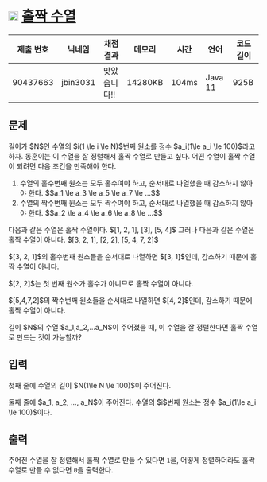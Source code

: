 # <img width="20px"  src="https://d2gd6pc034wcta.cloudfront.net/tier/3.svg" class="solvedac-tier"> [홀짝 수열](https://www.acmicpc.net/problem/25629) 

| 제출 번호 | 닉네임 | 채점 결과 | 메모리 | 시간 | 언어 | 코드 길이 |
|---|---|---|---|---|---|---|
|90437663|jbin3031|맞았습니다!! |14280KB|104ms|Java 11|925B|

## 문제
<p>길이가 $N$인 수열의 $i(1 \le i \le N)$번째 원소를 정수 $a_i(1\le a_i \le 100)$라고 하자. 동훈이는 이 수열을 잘 정렬해서 홀짝 수열로 만들고 싶다. 어떤 수열이 홀짝 수열이 되려면 다음 조건을 만족해야 한다.</p>

<ol>
	<li>수열의 홀수번째 원소는 모두 홀수여야 하고, 순서대로 나열했을 때 감소하지 않아야 한다. $$a_1 \le a_3 \le a_5 \le a_7 \le ...$$</li>
	<li>수열의 짝수번째 원소는 모두 짝수여야 하고, 순서대로 나열했을 때 감소하지 않아야 한다. $$a_2 \le a_4 \le a_6 \le a_8 \le ...$$</li>
</ol>

<p>다음과 같은 수열은 홀짝 수열이다. $[1, 2, 1], [3], [5, 4]$ 그러나 다음과 같은 수열은 홀짝 수열이 아니다. $[3, 2, 1], [2, 2], [5, 4, 7, 2]$</p>

<p>$[3, 2, 1]$의 홀수번째 원소들을 순서대로 나열하면 $[3, 1]$인데, 감소하기 때문에 홀짝 수열이 아니다.</p>

<p>$[2, 2]$는 첫 번째 원소가 홀수가 아니므로 홀짝 수열이 아니다.</p>

<p>$[5,4,7,2]$의 짝수번째 원소들을 순서대로 나열하면 $[4, 2]$인데, 감소하기 때문에 홀짝 수열이 아니다.</p>

<p>길이 $N$의 수열 $a_1,a_2,…a_N$이 주어졌을 때, 이 수열을 잘 정렬한다면 홀짝 수열로 만드는 것이 가능할까?</p>

## 입력
<p>첫째 줄에 수열의 길이 $N(1\le N \le 100)$이 주어진다.</p>

<p>둘째 줄에 $a_1, a_2, ..., a_N$이 주어진다. 수열의 $i$번째 원소는 정수 $a_i(1\le a_i \le 100)$이다.</p>

## 출력
<p>주어진 수열을 잘 정렬해서 홀짝 수열로 만들 수 있다면 <code>1</code>을, 어떻게 정렬하더라도 홀짝 수열로 만들 수 없다면 <code>0</code>을 출력한다.</p>

